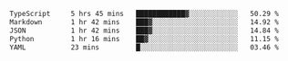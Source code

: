 <!--START_SECTION:waka-->

```txt
TypeScript     5 hrs 45 mins   ████████████▓░░░░░░░░░░░░   50.29 %
Markdown       1 hr 42 mins    ███▓░░░░░░░░░░░░░░░░░░░░░   14.92 %
JSON           1 hr 42 mins    ███▓░░░░░░░░░░░░░░░░░░░░░   14.84 %
Python         1 hr 16 mins    ██▓░░░░░░░░░░░░░░░░░░░░░░   11.15 %
YAML           23 mins         █░░░░░░░░░░░░░░░░░░░░░░░░   03.46 %
```

<!--END_SECTION:waka-->
